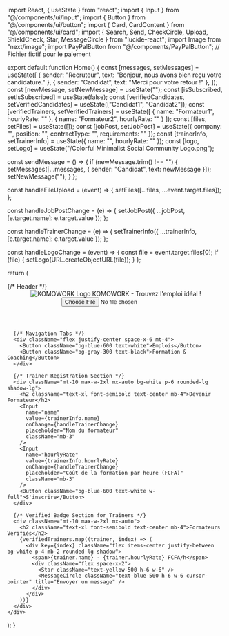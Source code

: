 import React, { useState } from "react";
import { Input } from "@/components/ui/input";
import { Button } from "@/components/ui/button";
import { Card, CardContent } from "@/components/ui/card";
import { Search, Send, CheckCircle, Upload, ShieldCheck, Star, MessageCircle } from "lucide-react";
import Image from "next/image";
import PayPalButton from "@/components/PayPalButton"; // Fichier fictif pour le paiement

export default function Home() {
  const [messages, setMessages] = useState([
    { sender: "Recruteur", text: "Bonjour, nous avons bien reçu votre candidature." },
    { sender: "Candidat", text: "Merci pour votre retour !" },
  ]);
  const [newMessage, setNewMessage] = useState("");
  const [isSubscribed, setIsSubscribed] = useState(false);
  const [verifiedCandidates, setVerifiedCandidates] = useState(["Candidat1", "Candidat2"]);
  const [verifiedTrainers, setVerifiedTrainers] = useState([
    { name: "Formateur1", hourlyRate: "" },
    { name: "Formateur2", hourlyRate: "" }
  ]);
  const [files, setFiles] = useState([]);
  const [jobPost, setJobPost] = useState({ company: "", position: "", contractType: "", requirements: "" });
  const [trainerInfo, setTrainerInfo] = useState({ name: "", hourlyRate: "" });
  const [logo, setLogo] = useState("/Colorful Minimalist Social Community Logo.png");
  
  const sendMessage = () => {
    if (newMessage.trim() !== "") {
      setMessages([...messages, { sender: "Candidat", text: newMessage }]);
      setNewMessage("");
    }
  };

  const handleFileUpload = (event) => {
    setFiles([...files, ...event.target.files]);
  };

  const handleJobPostChange = (e) => {
    setJobPost({ ...jobPost, [e.target.name]: e.target.value });
  };

  const handleTrainerChange = (e) => {
    setTrainerInfo({ ...trainerInfo, [e.target.name]: e.target.value });
  };

  const handleLogoChange = (event) => {
    const file = event.target.files[0];
    if (file) {
      setLogo(URL.createObjectURL(file));
    }
  };

  return (
    <div className="min-h-screen bg-gray-100 p-6">
      {/* Header */}
      <header className="bg-blue-600 text-white py-4 px-6 text-center flex items-center justify-center gap-4">
        <Image src={logo} alt="KOMOWORK Logo" width={80} height={80} />
        <span className="text-2xl font-bold">KOMOWORK - Trouvez l'emploi idéal !</span>
        <input type="file" onChange={handleLogoChange} className="ml-4 text-white" />
      </header>
      
      {/* Navigation Tabs */}
      <div className="flex justify-center space-x-6 mt-4">
        <Button className="bg-blue-600 text-white">Emplois</Button>
        <Button className="bg-gray-300 text-black">Formation & Coaching</Button>
      </div>
      
      {/* Trainer Registration Section */}
      <div className="mt-10 max-w-2xl mx-auto bg-white p-6 rounded-lg shadow-lg">
        <h2 className="text-xl font-semibold text-center mb-4">Devenir Formateur</h2>
        <Input
          name="name"
          value={trainerInfo.name}
          onChange={handleTrainerChange}
          placeholder="Nom du formateur"
          className="mb-3"
        />
        <Input
          name="hourlyRate"
          value={trainerInfo.hourlyRate}
          onChange={handleTrainerChange}
          placeholder="Coût de la formation par heure (FCFA)"
          className="mb-3"
        />
        <Button className="bg-blue-600 text-white w-full">S'inscrire</Button>
      </div>
      
      {/* Verified Badge Section for Trainers */}
      <div className="mt-10 max-w-2xl mx-auto">
        <h2 className="text-xl font-semibold text-center mb-4">Formateurs Vérifiés</h2>
        {verifiedTrainers.map((trainer, index) => (
          <div key={index} className="flex items-center justify-between bg-white p-4 mb-2 rounded-lg shadow">
            <span>{trainer.name} - {trainer.hourlyRate} FCFA/h</span>
            <div className="flex space-x-2">
              <Star className="text-yellow-500 h-6 w-6" />
              <MessageCircle className="text-blue-500 h-6 w-6 cursor-pointer" title="Envoyer un message" />
            </div>
          </div>
        ))}
      </div>
    </div>
  );
}
